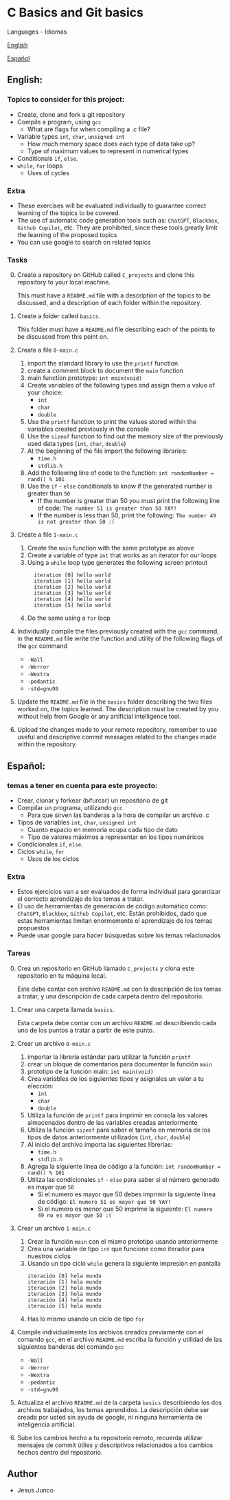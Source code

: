 # C Basics and Git basics

Languages - Idiomas

[English](#English)

[Español](#Español)

## English:

### Topics to consider for this project:

- Create, clone and fork a git repository
- Compile a program, using `gcc`
  - What are flags for when compiling a .c file?
- Variable types `int`, `char`, `unsigned int`
  - How much memory space does each type of data take up?
  - Type of maximum values ​​to represent in numerical types
- Conditionals `if`, `else`.
- `while`, `for` loops
  - Uses of cycles

### Extra

- These exercises will be evaluated individually to guarantee correct learning of the topics to be covered.
- The use of automatic code generation tools such as: `ChatGPT`, `Blackbox`, `Github Copilot`, etc. They are prohibited, since these tools greatly limit the learning of the proposed topics
- You can use google to search on related topics

### Tasks

0. Create a repository on GitHub called `C_projects` and clone this repository to your local machine.

   This must have a `README.md` file with a description of the topics to be discussed, and a description of each folder within the repository.

1. Create a folder called `basics`.

   This folder must have a `README.md` file describing each of the points to be discussed from this point on.

2. Create a file `0-main.c`
   1. import the standard library to use the `printf` function
   2. create a comment block to document the `main` function
   3. main function prototype: `int main(void)`
   4. Create variables of the following types and assign them a value of your choice:
      - `int`
      - `char`
      - `double`
   5. Use the `printf` function to print the values ​​stored within the variables created previously in the console
   6. Use the `sizeof` function to find out the memory size of the previously used data types (`int`, `char`, `double`)
   7. At the beginning of the file import the following libraries:
      - `time.h`
      - `stdlib.h`
   8. Add the following line of code to the function: `int randomNumber = rand() % 101`
   9. Use the `if` - `else` conditionals to know if the generated number is greater than `50`
      - If the number is greater than 50 you must print the following line of code:
        `The number 51 is greater than 50 YAY!`
      - If the number is less than 50, print the following:
        `The number 49 is not greater than 50 :(`
3. Create a file `1-main.c`
   1. Create the `main` function with the same prototype as above
   2. Create a variable of type `int` that works as an iterator for our loops
   3. Using a `while` loop type generates the following screen printout
      ```
        iteration [0] hello world
        iteration [1] hello world
        iteration [2] hello world
        iteration [3] hello world
        iteration [4] hello world
        iteration [5] hello world
      ```
   4. Do the same using a `for` loop
4. Individually compile the files previously created with the `gcc` command, in the `README.md` file write the function and utility of the following flags of the `gcc` command
   - `-Wall`
   - `-Werror`
   - `-Wextra`
   - `-pedantic`
   - `-std=gnu98`
5. Update the `README.md` file in the `basics` folder describing the two files worked on, the topics learned. The description must be created by you without help from Google or any artificial intelligence tool.
6. Upload the changes made to your remote repository, remember to use useful and descriptive commit messages related to the changes made within the repository.

## Español:

### temas a tener en cuenta para este proyecto:

- Crear, clonar y forkear (bifurcar) un repositorio de git
- Compilar un programa, utilizando `gcc`
  - Para que sirven las banderas a la hora de compilar un archivo .c
- Tipos de variables `int`, `char`, `unsigned int`
  - Cuanto espacio en memoria ocupa cada tipo de dato
  - Tipo de valores máximos a representar en los tipos numéricos
- Condicionales `if`, `else`.
- Ciclos `while`, `for`
  - Usos de los ciclos

### Extra

- Estos ejercicios van a ser evaluados de forma individual para garantizar el correcto aprendizaje de los temas a tratar.
- El uso de herramientas de generación de código automático como: `ChatGPT`, `Blackbox`, `Github Copilot`, etc. Están prohibidos, dado que estas herramientas limitan enormemente el aprendizaje de los temas propuestos
- Puede usar google para hacer búsquedas sobre los temas relacionados

### Tareas

0. Crea un repositorio en GitHub llamado `C_projects` y clona este repositorio en tu máquina local.

   Este debe contar con archivo `README.md` con la descripción de los temas a tratar, y una descripción de cada carpeta dentro del repositorio.

1. Crear una carpeta llamada `basics`.

   Esta carpeta debe contar con un archivo `README.md` describiendo cada uno de los puntos a tratar a partir de este punto.

2. Crear un archivo `0-main.c`
   1. importar la librería estándar para utilizar la función `printf`
   2. crear un bloque de comentarios para documentar la función `main`
   3. prototipo de la función main: `int main(void)`
   4. Crea variables de los siguientes tipos y asígnales un valor a tu elección:
      - `int`
      - `char`
      - `double`
   5. Utiliza la función de `printf` para imprimir en consola los valores almacenados dentro de las variables creadas anteriormente
   6. Utiliza la función `sizeof` para saber el tamaño en memoria de los tipos de datos anteriormente utilizados (`int`, `char`, `double`)
   7. Al inicio del archivo importa las siguientes librerías:
      - `time.h`
      - `stdlib.h`
   8. Agrega la siguiente línea de código a la función: `int randomNumber = rand() % 101`
   9. Utiliza las condicionales `if` - `else` para saber si el número generado es mayor que `50`
      - Si el numero es mayor que 50 debes imprimir la siguiente línea de código:
        `El numero 51 es mayor que 50 YAY!`
      - Si el numero es menor que 50 imprime la siguiente:
        `El numero  49 no es mayor que 50 :(`
3. Crear un archivo `1-main.c`
   1. Crear la función `main` con el mismo prototipo usando anteriormente
   2. Crea una variable de tipo `int` que funcione como iterador para nuestros ciclos
   3. Usando un tipo ciclo `while` genera la siguiente impresión en pantalla
      ```
      iteración [0] hola mundo
      iteración [1] hola mundo
      iteración [2] hola mundo
      iteración [3] hola mundo
      iteración [4] hola mundo
      iteración [5] hola mundo
      ```
   4. Has lo mismo usando un ciclo de tipo `for`
4. Compile individualmente los archivos creados previamente con el comando `gcc`, en el archivo `README.md` escriba la función y utilidad de las siguientes banderas del comando `gcc`
   - `-Wall`
   - `-Werror`
   - `-Wextra`
   - `-pedantic`
   - `-std=gnu98`
5. Actualiza el archivo `README.md` de la carpeta `basics` describiendo los dos archivos trabajados, los temas aprendidos. La descripción debe ser creada por usted sin ayuda de google, ni ninguna herramienta de inteligencia artificial.
6. Sube los cambios hecho a tu repositorio remoto, recuerda utilizar mensajes de commit útiles y descriptivos relacionados a los cambios hechos dentro del repositorio.

## Author

- Jesus Junco
